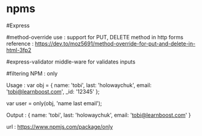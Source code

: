 # npms

#Express 

#method-override 
use : support for PUT, DELETE method in http forms
reference : https://dev.to/moz5691/method-override-for-put-and-delete-in-html-3fp2

#express-validator
middle-ware for validates inputs

#filtering
NPM : only 

Usage : 
var obj = {
  name: 'tobi',
  last: 'holowaychuk',
  email: 'tobi@learnboost.com',
  _id: '12345'
};
 
var user = only(obj, 'name last email');

Output : 
{
  name: 'tobi',
  last: 'holowaychuk',
  email: 'tobi@learnboost.com'
}


url : https://www.npmjs.com/package/only

